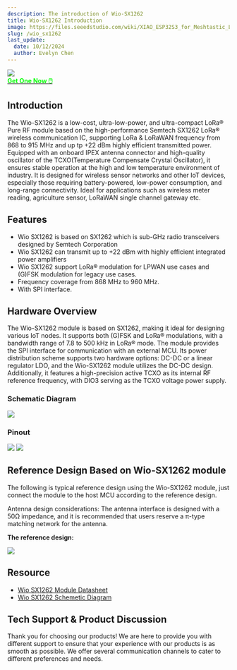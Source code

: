 ```yaml
---
description: The introduction of Wio-SX1262
title: Wio-SX1262 Introduction
image: https://files.seeedstudio.com/wiki/XIAO_ESP32S3_for_Meshtastic_LoRa/34.png
slug: /wio_sx1262
last_update:
  date: 10/12/2024
  author: Evelyn Chen
---
```


<td><div style={{textAlign:'center'}}><img src="https://files.seeedstudio.com/wiki/XIAO_ESP32S3_for_Meshtastic_LoRa/33.png" style={{width:900, height:'auto'}}/></div></td>

<div class="get_one_now_container" style={{textAlign: 'center'}}>
    <a class="get_one_now_item" href="https://www.seeedstudio.com/Wio-SX1262-Wireless-Module-p-5981.html">
            <strong><span><font color={'FFFFFF'} size={"4"}> Get One Now 🖱️</font></span></strong>
    </a>
</div>

## Introduction

The Wio-SX1262 is a low-cost, ultra-low-power, and ultra-compact LoRa® Pure RF module based on the high-performance Semtech SX1262 LoRa® wireless communication IC, supporting LoRa & LoRaWAN frequency from 868 to 915 MHz and up tp +22 dBm highly efficient transmitted power. Equipped with an onboard IPEX antenna connector and high-quality oscillator of the TCXO(Temperature Compensate Crystal Oscillator), it ensures stable operation at the high and low temperature environment of industry. It is designed for wireless  sensor networks and other IoT devices, especially those requiring battery-powered, low-power  consumption, and long-range connectivity. Ideal for applications such as wireless meter reading,  agriculture sensor, LoRaWAN single channel gateway etc.

## Features

- Wio SX1262 is based on SX1262 which is sub-GHz radio transceivers designed by Semtech Corporation
- Wio SX1262 can transmit up to +22 dBm with highly efficient integrated power amplifiers
- Wio SX1262 support LoRa® modulation for LPWAN use cases and (G)FSK modulation for legacy use cases.
- Frequency coverage from 868 MHz to 960 MHz.
- With SPI interface.

## Hardware Overview

The Wio-SX1262 module is based on SX1262, making it ideal for designing various IoT nodes. It supports  both (G)FSK and LoRa® modulations, with a bandwidth range of 7.8 to 500 kHz in LoRa® mode. The  module provides the SPI interface for communication with an external MCU. Its power distribution scheme  supports two hardware options: DC-DC or a linear regulator LDO, and the Wio-SX1262 module utilizes  the DC-DC design. Additionally, it features a high-precision active TCXO as its internal RF reference  frequency, with DIO3 serving as the TCXO voltage power supply.

### Schematic Diagram

<td>
<div style={{textAlign:'center'}}>
<img src="https://files.seeedstudio.com/wiki/XIAO_ESP32S3_for_Meshtastic_LoRa/31.png" style={{width:500, height:'auto'}}/>
</div>
</td>

### Pinout

<td>
<div style={{textAlign:'center'}}>
<img src="https://files.seeedstudio.com/wiki/XIAO_ESP32S3_for_Meshtastic_LoRa/30.png" style={{width:500, height:'auto'}}/>
<img src="https://files.seeedstudio.com/wiki/XIAO_ESP32S3_for_Meshtastic_LoRa/32.png" style={{width:700, height:'auto'}}/>
</div>
</td>

## Reference Design Based on Wio-SX1262 module

The following is typical reference design using the Wio-SX1262 module, just connect the module to the host MCU according to the reference design.

Antenna design considerations: The antenna interface is designed with a 50Ω impedance, and it is recommended that users reserve a π-type matching network for the antenna.

**The reference design:** 

<td><div style={{textAlign:'center'}}><img src="https://files.seeedstudio.com/wiki/XIAO_ESP32S3_for_Meshtastic_LoRa/35.png" style={{width:700, height:'auto'}}/></div></td>


## Resource

* [Wio SX1262 Module Datasheet](https://files.seeedstudio.com/products/SenseCAP/Wio_SX1262/Wio-SX1262_Module_Datasheet.pdf)
* [Wio SX1262 Schemetic Diagram](https://files.seeedstudio.com/products/SenseCAP/Wio_SX1262/Schematic_Diagram_Wio-SX1262_for_XIAO.pdf)


## Tech Support & Product Discussion

Thank you for choosing our products! We are here to provide you with different support to ensure that your experience with our products is as smooth as possible. We offer several communication channels to cater to different preferences and needs.

<div class="table-center">
  <div class="button_tech_support_container">
  <a href="https://forum.seeedstudio.com/" class="button_forum"></a> 
  <a href="https://www.seeedstudio.com/contacts" class="button_email"></a>
  </div>

  <div class="button_tech_support_container">
  <a href="https://discord.gg/eWkprNDMU7" class="button_discord"></a> 
  <a href="https://github.com/Seeed-Studio/wiki-documents/discussions/69" class="button_discussion"></a>
  </div>
</div>